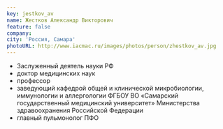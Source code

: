 ```yaml
---
key: jestkov_av
name: Жестков Александр Викторович
feature: false
company: 
city: 'Россия, Самара'
photoURL: http://www.iacmac.ru/images/photos/person/zhestkov_av.jpg
---
```

- Заслуженный деятель науки РФ
- доктор медицинских наук
- профессор
- заведующий кафедрой общей и клинической микробиологии, иммунологии и аллергологии ФГБОУ ВО «Самарский государственный медицинский университет» Министерства здравоохранения Российской Федерации
- главный пульмонолог ПФО